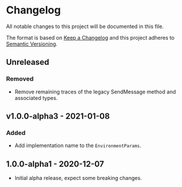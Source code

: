 # Changelog

All notable changes to this project will be documented in this file.

The format is based on [Keep a Changelog](http://keepachangelog.com/en/1.0.0/)
and this project adheres to [Semantic Versioning](http://semver.org/spec/v2.0.0.html).

## Unreleased

### Removed

- Remove remaining traces of the legacy SendMessage method and associated types.

## v1.0.0-alpha3 - 2021-01-08

### Added

- Add implementation name to the `EnvironmentParams`.

## 1.0.0-alpha1 - 2020-12-07

- Initial alpha release, expect some breaking changes.

